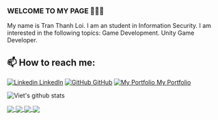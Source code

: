 ### WELCOME TO MY PAGE 👋👋👋
My name is Tran Thanh Loi. I am an student in Information Security. I am interested in the following topics: Game Development. Unity Game Developer.<br>
## 📫 How to reach me: 

[![Linkedin](https://i.stack.imgur.com/gVE0j.png) LinkedIn](https://www.linkedin.com/in/duuukieee/) [![GitHub](https://i.stack.imgur.com/tskMh.png) GitHub](https://github.com/DuuuKieee/) [![My Portfolio](https://i.imgur.com/HZigCIR.png) My Portfolio](https://tranthanhloisd.wixsite.com/duuukieee)



![Viet's github stats](https://github-readme-stats-git-masterrstaa-rickstaa.vercel.app/api?username=DuuuKieee&show_icons=true&theme=tokyonight&hide=contribs,prs,issues)

<a href="https://github.com/DuuuKieee/Luom-GameVietHackathon/">
  <!-- Change the `github-readme-stats.anuraghazra1.vercel.app` to `github-readme-stats.vercel.app`  -->
  <img align="center" src="https://github-readme-stats-anuraghazra1.vercel.app/api/pin/?username=DuuuKieee&repo=Luom-GameVietHackathon&theme=radical" />
</a>    
<a href="https://github.com/DuuuKieee/ProjectGameDevClub_1">
  <!-- Change the `github-readme-stats.anuraghazra1.vercel.app` to `github-readme-stats.vercel.app`  -->
  <img align="center" src="https://github-readme-stats-anuraghazra1.vercel.app/api/pin/?username=DuuuKieee&repo=ProjectGameDevClub_1-TheFirstWave&theme=radical" />
</a>    
<a href="https://github.com/DuuuKieee/Ball-Island-Online---Game-Server-Client-">
  <!-- Change the `github-readme-stats.anuraghazra1.vercel.app` to `github-readme-stats.vercel.app`  -->
  <img align="center" src="https://github-readme-stats-anuraghazra1.vercel.app/api/pin/?username=DuuuKieee&repo=Ball-Island-Online---Game-Server-Client-&theme=radical" />
</a>
<a href="https://github.com/DuuuKieee/Gaming-Share-Website/">
  <!-- Change the `github-readme-stats.anuraghazra1.vercel.app` to `github-readme-stats.vercel.app`  -->
  <img align="center" src="https://github-readme-stats-anuraghazra1.vercel.app/api/pin/?username=DuuuKieee&repo=Gaming-Share-Website&theme=radical" />
</a>    
